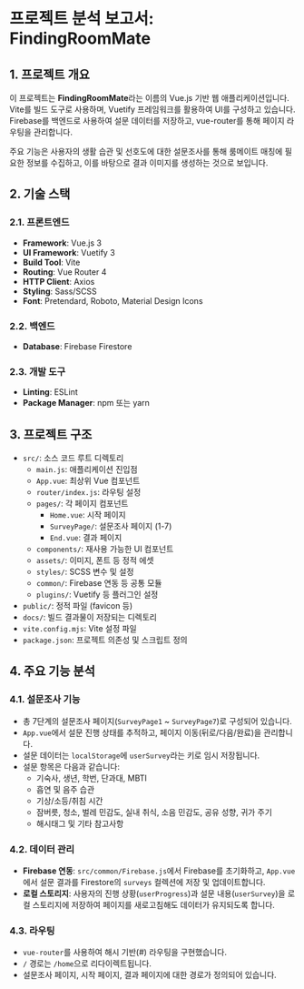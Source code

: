 # 프로젝트 분석 보고서: FindingRoomMate

## 1. 프로젝트 개요

이 프로젝트는 **FindingRoomMate**라는 이름의 Vue.js 기반 웹 애플리케이션입니다. Vite를 빌드 도구로 사용하며, Vuetify 프레임워크를 활용하여 UI를 구성하고 있습니다. Firebase를 백엔드로 사용하여 설문 데이터를 저장하고, vue-router를 통해 페이지 라우팅을 관리합니다.

주요 기능은 사용자의 생활 습관 및 선호도에 대한 설문조사를 통해 룸메이트 매칭에 필요한 정보를 수집하고, 이를 바탕으로 결과 이미지를 생성하는 것으로 보입니다.

## 2. 기술 스택

### 2.1. 프론트엔드

*   **Framework**: Vue.js 3
*   **UI Framework**: Vuetify 3
*   **Build Tool**: Vite
*   **Routing**: Vue Router 4
*   **HTTP Client**: Axios
*   **Styling**: Sass/SCSS
*   **Font**: Pretendard, Roboto, Material Design Icons

### 2.2. 백엔드

*   **Database**: Firebase Firestore

### 2.3. 개발 도구

*   **Linting**: ESLint
*   **Package Manager**: npm 또는 yarn

## 3. 프로젝트 구조

*   `src/`: 소스 코드 루트 디렉토리
    *   `main.js`: 애플리케이션 진입점
    *   `App.vue`: 최상위 Vue 컴포넌트
    *   `router/index.js`: 라우팅 설정
    *   `pages/`: 각 페이지 컴포넌트
        *   `Home.vue`: 시작 페이지
        *   `SurveyPage/`: 설문조사 페이지 (1-7)
        *   `End.vue`: 결과 페이지
    *   `components/`: 재사용 가능한 UI 컴포넌트
    *   `assets/`: 이미지, 폰트 등 정적 에셋
    *   `styles/`: SCSS 변수 및 설정
    *   `common/`: Firebase 연동 등 공통 모듈
    *   `plugins/`: Vuetify 등 플러그인 설정
*   `public/`: 정적 파일 (favicon 등)
*   `docs/`: 빌드 결과물이 저장되는 디렉토리
*   `vite.config.mjs`: Vite 설정 파일
*   `package.json`: 프로젝트 의존성 및 스크립트 정의

## 4. 주요 기능 분석

### 4.1. 설문조사 기능

*   총 7단계의 설문조사 페이지(`SurveyPage1` ~ `SurveyPage7`)로 구성되어 있습니다.
*   `App.vue`에서 설문 진행 상태를 추적하고, 페이지 이동(뒤로/다음/완료)을 관리합니다.
*   설문 데이터는 `localStorage`에 `userSurvey`라는 키로 임시 저장됩니다.
*   설문 항목은 다음과 같습니다:
    *   기숙사, 생년, 학번, 단과대, MBTI
    *   흡연 및 음주 습관
    *   기상/소등/취침 시간
    *   잠버릇, 청소, 벌레 민감도, 실내 취식, 소음 민감도, 공유 성향, 귀가 주기
    *   해시태그 및 기타 참고사항

### 4.2. 데이터 관리

*   **Firebase 연동**: `src/common/Firebase.js`에서 Firebase를 초기화하고, `App.vue`에서 설문 결과를 Firestore의 `surveys` 컬렉션에 저장 및 업데이트합니다.
*   **로컬 스토리지**: 사용자의 진행 상황(`userProgress`)과 설문 내용(`userSurvey`)을 로컬 스토리지에 저장하여 페이지를 새로고침해도 데이터가 유지되도록 합니다.

### 4.3. 라우팅

*   `vue-router`를 사용하여 해시 기반(#) 라우팅을 구현했습니다.
*   `/` 경로는 `/home`으로 리다이렉트됩니다.
*   설문조사 페이지, 시작 페이지, 결과 페이지에 대한 경로가 정의되어 있습니다.

